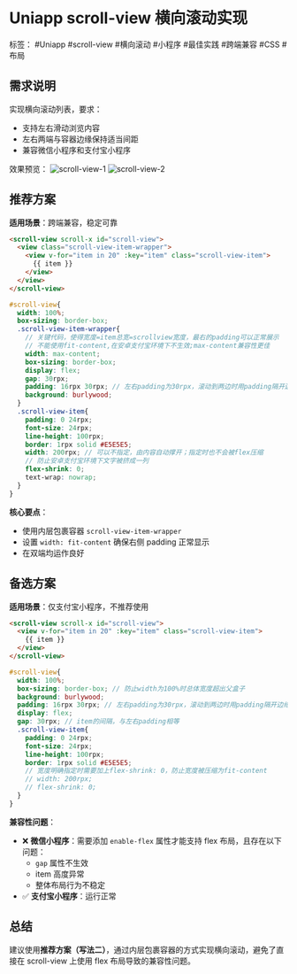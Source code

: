 # Uniapp scroll-view 横向滚动实现

标签： #Uniapp #scroll-view #横向滚动 #小程序 #最佳实践 #跨端兼容 #CSS #布局

## 需求说明
实现横向滚动列表，要求：
- 支持左右滑动浏览内容
- 左右两端与容器边缘保持适当间距
- 兼容微信小程序和支付宝小程序

效果预览：
![scroll-view-1](attachments/scroll-view-1.png)
![scroll-view-2](attachments/scroll-view-2.png)

## 推荐方案
**适用场景**：跨端兼容，稳定可靠

```html
<scroll-view scroll-x id="scroll-view">
  <view class="scroll-view-item-wrapper">
    <view v-for="item in 20" :key="item" class="scroll-view-item">
      {{ item }}
    </view>
  </view>
</scroll-view>
```

```scss
#scroll-view{
  width: 100%;
  box-sizing: border-box;
  .scroll-view-item-wrapper{
    // 关键代码，使得宽度=item总宽=scrollview宽度，最右的padding可以正常展示
    // 不能使用fit-content,在安卓支付宝环境下不生效;max-content兼容性更佳
    width: max-content; 
    box-sizing: border-box;
    display: flex;
    gap: 30rpx;
    padding: 16rpx 30rpx; // 左右padding为30rpx，滚动到两边时用padding隔开边缘
    background: burlywood;
  }
  .scroll-view-item{
    padding: 0 24rpx;
    font-size: 24rpx;
    line-height: 100rpx;
    border: 1rpx solid #E5E5E5;
    width: 200rpx; // 可以不指定，由内容自动撑开；指定时也不会被flex压缩
    // 防止安卓支付宝环境下文字被挤成一列
    flex-shrink: 0; 
    text-wrap: nowrap;
  }
}
```

**核心要点**：
- 使用内层包裹容器 `scroll-view-item-wrapper`
- 设置 `width: fit-content` 确保右侧 padding 正常显示
- 在双端均运作良好

## 备选方案
**适用场景**：仅支付宝小程序，不推荐使用

```html
<scroll-view scroll-x id="scroll-view">
  <view v-for="item in 20" :key="item" class="scroll-view-item">
    {{ item }}
  </view>
</scroll-view>
```

```scss
#scroll-view{
  width: 100%;
  box-sizing: border-box; // 防止width为100%时总体宽度超出父盒子
  background: burlywood;
  padding: 16rpx 30rpx; // 左右padding为30rpx，滚动到两边时用padding隔开边缘
  display: flex;
  gap: 30rpx; // item的间隔，与左右padding相等
  .scroll-view-item{
    padding: 0 24rpx;
    font-size: 24rpx;
    line-height: 100rpx;
    border: 1rpx solid #E5E5E5;
    // 宽度明确指定时需要加上flex-shrink: 0，防止宽度被压缩为fit-content
    // width: 200rpx; 
    // flex-shrink: 0;
  }
}
```

**兼容性问题**：
- ❌ **微信小程序**：需要添加 `enable-flex` 属性才能支持 flex 布局，且存在以下问题：
  - `gap` 属性不生效
  - item 高度异常
  - 整体布局行为不稳定
- ✅ **支付宝小程序**：运行正常

## 总结
建议使用**推荐方案（写法二）**，通过内层包裹容器的方式实现横向滚动，避免了直接在 scroll-view 上使用 flex 布局导致的兼容性问题。

